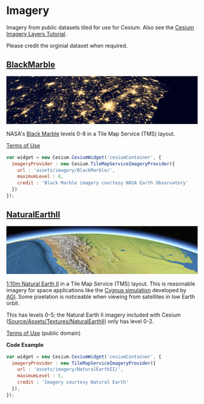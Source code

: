 Imagery
=======

Imagery from public datasets tiled for use for Cesium.  Also see the [Cesium Imagery Layers Tutorial](http://cesium.agi.com/2013/01/04/Cesium-Imagery-Layers-Tutorial/).

Please credit the orginial dataset when required.

[BlackMarble](BlackMarble/)
------------

![](images/BlackMarble.png)

NASA's [Black Marble](http://earthobservatory.nasa.gov/Features/NightLights/) levels 0-8 in a Tile Map Service (TMS) layout.

[Terms of Use](http://www.nasa.gov/audience/formedia/features/MP_Photo_Guidelines.html)

```javascript
var widget = new Cesium.CesiumWidget('cesiumContainer', {
  imageryProvider : new Cesium.TileMapServiceImageryProvider({
    url : 'assets/imagery/BlackMarble/',
    maximumLevel : 8,
    credit : 'Black Marble imagery courtesy NASA Earth Observatory'
  })
});
```

[NaturalEarthII](NaturalEarthII/)
--------------

![](images/NaturalEarthII.png)

[1:10m Natural Earth II](http://www.naturalearthdata.com/downloads/10m-raster-data/10m-natural-earth-2/) in a Tile Map Service (TMS) layout.  This is reasonable imagery for space applications like the [Cygnus simulation](http://cesium.agi.com/cygnus/) developed by [AGI](http://www.agi.com/).  Some pixelation is noticeable when viewing from satellites in low Earth orbit.

This has levels 0-5; the Natural Earth II imagery included with Cesium ([Source/Assets/Textures/NaturalEarthII](https://github.com/AnalyticalGraphicsInc/cesium/tree/master/Source/Assets/Textures/NaturalEarthII)) only has level 0-2.

[Terms of Use](http://www.naturalearthdata.com/about/terms-of-use/) (public domain)

**Code Example**

```javascript
var widget = new Cesium.CesiumWidget('cesiumContainer', {
  imageryProvider : new TileMapServiceImageryProvider({
    url : 'assets/imagery/NaturalEarthII/',
    maximumLevel : 5,
    credit : 'Imagery courtesy Natural Earth'
  }),
});

```
